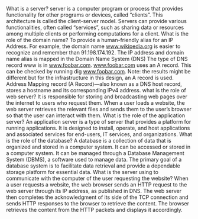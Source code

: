 What is a server?
    server is a computer program or process that provides functionality for other programs or devices, called “clients”. This architecture is called the client-server model. Servers can provide various functionalities, often called “services”, such as sharing data or resources among multiple clients or performing computations for a client.
What is the role of the domain name?
    To provide a human-friendly alias for an IP Address. For example, the domain name www.wikipedia.org is easier to recognize and remember than 91.198.174.192. The IP address and domain name alias is mapped in the Domain Name System (DNS)
The type of DNS record www is in www.foobar.com.
www.foobar.com uses an A record. This can be checked by running dig www.foobar.com.
Note: the results might be different but for the infrastructure in this design, an A record is used.
Address Mapping record (A Record)—also known as a DNS host record, stores a hostname and its corresponding IPv4 address.
what is the role of web server?
  It is responsible for storing and broadcasting web pages over the internet to users who request them. When a user loads a website, the web server retrieves the relevant files and sends them to the user’s browser so that the user can interact with them.
What is the role of the application server?
   An application server is a type of server that provides a platform for running applications. It is designed to install, operate, and host applications and associated services for end-users, IT services, and organizations.
What is the role of the database?
   A database is a collection of data that is organized and stored in a computer system. It can be accessed or stored in a computer system. It can be managed through a Database Management System (DBMS), a software used to manage data. The primary goal of a database system is to facilitate data retrieval and provide a dependable storage platform for essential data.
What is the server using to communicate with the computer of the user requesting the website?
        When a user requests a website, the web browser sends an HTTP request to the web server through its IP address, as published in DNS. The web server then completes the acknowledgment of its side of the TCP connection and sends HTTP responses to the browser to retrieve the content. The browser retrieves the content from the HTTP packets and displays it accordingly.



